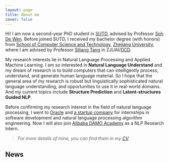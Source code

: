 ```yaml
---
layout: page
title: About me
cover: false
---
```


Hi! I am now a second-year PhD student in [SUTD](https://istd.sutd.edu.sg/), advised 
by Professor [Soh De Wen](https://istd.sutd.edu.sg/people/faculty/soh-de-wen). Before 
joined SUTD, I received my bachelor degree (with honors) from [School of Computer Science and Technology](http://www.cs.zju.edu.cn/), [Zhejiang University](http://www.zju.edu.cn/), where I am advised by Professor [Siliang Tang](https://person.zju.edu.cn/siliang) in ZJUAI/[DCD](http://www.dcd.zju.edu.cn/). 

My research interests lie in Natural Language Processing and Applied Machine Learning.
I am so interested in **Natural Language Understand** and my dream of research is to 
build computers that can intelligently process, understand, and generate human language
material. So I hope that the general area of my research is robust but linguistically 
sophisticated natural language understanding, and opportunities to use it in real-world
domains. And my current topics include **Structure Prediction** and **Latent-structures Guided NLP**.

Before confirming my research interest in the field of natural language processing, 
I went to [Oracle](https://www.oracle.com/cn/index.html) and [a startup company](https://www.eigentech.ai/en/) for internships in software development and natural language processing algorithm engineering. Now I will also join [Alibaba DAMO Academy](https://damo.alibaba.com/) as a NLP Research Intern.

> _For more details of mine, you can find them in my [CV](cv.md)._

## News

